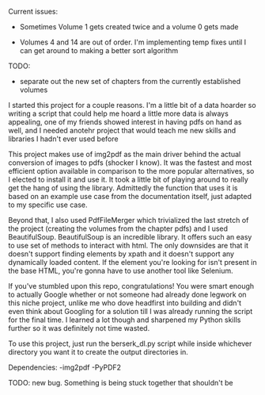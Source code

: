 Current issues:
- Sometimes Volume 1 gets created twice and a volume 0 gets 
  made

- Volumes 4 and 14 are out of order. I'm implementing temp
  fixes until I can get around to making a better sort
  algorithm

TODO:
- separate out the new set of chapters from the
  currently established volumes

I started this project for a couple reasons. I'm a little
bit of a data hoarder so writing a script that could help
me hoard a little more data is always appealing, one of
my friends showed interest in having pdfs on hand as well,
and I needed anotehr project that would teach me new
skills and libraries I hadn't ever used before

This project makes use of img2pdf as the main driver
behind the actual conversion of images to pdfs (shocker
I know). It was the fastest and most efficient option
available in comparison to the more popular alternatives,
so I elected to install it and use it. It took a little
bit of playing around to really get the hang of using the
library. Admittedly the function that uses it is based on
an example use case from the documentation itself, just
adapted to my specific use case.

Beyond that, I also used PdfFileMerger which trivialized
the last stretch of the project (creating the volumes
from the chapter pdfs) and I used BeautifulSoup.
BeautifulSoup is an incredible library. It offers such
an easy to use set of methods to interact with html.
The only downsides are that it doesn't support finding
elements by xpath and it doesn't support any dynamically
loaded content. If the element you're looking for isn't
present in the base HTML, you're gonna have to use
another tool like Selenium.

If you've stumbled upon this repo, congratulations!
You were smart enough to actually Google whether or
not someone had already done legwork on this niche
project, unlike me who dove headfirst into building
and didn't even think about Googling for a solution
till I was already running the script for the final
time. I learned a lot though and sharpened my Python
skills further so it was definitely not time wasted.

To use this project, just run the berserk_dl.py script
while inside whichever directory you want it to create
the output directories in.

Dependencies:
-img2pdf
-PyPDF2

TODO:
new bug. Something is being stuck together that shouldn't be
